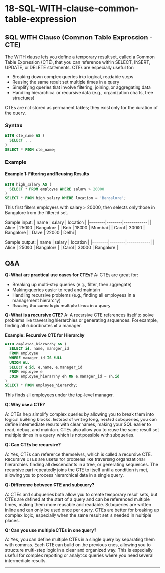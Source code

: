 # 18-SQL-WITH-clause-common-table-expression

## SQL WITH Clause (Common Table Expression - CTE)

The WITH clause lets you define a temporary result set, called a Common Table Expression (CTE), that you can reference within SELECT, INSERT, UPDATE, or DELETE statements. CTEs are especially useful for:
- Breaking down complex queries into logical, readable steps
- Reusing the same result set multiple times in a query
- Simplifying queries that involve filtering, joining, or aggregating data
- Handling hierarchical or recursive data (e.g., organization charts, tree structures)

CTEs are not stored as permanent tables; they exist only for the duration of the query.

### Syntax
```sql
WITH cte_name AS (
  SELECT ...
)
SELECT * FROM cte_name;
```

### Example

#### Example 1: Filtering and Reusing Results
```sql
WITH high_salary AS (
  SELECT * FROM employee WHERE salary > 20000
)
SELECT * FROM high_salary WHERE location = 'Bangalore';
```
This first filters employees with salary > 20000, then selects only those in Bangalore from the filtered set.

Sample input:
| name   | salary | location   |
|--------|--------|------------|
| Alice  | 25000  | Bangalore  |
| Bob    | 18000  | Mumbai     |
| Carol  | 30000  | Bangalore  |
| Dave   | 22000  | Delhi      |

Sample output:
| name   | salary | location   |
|--------|--------|------------|
| Alice  | 25000  | Bangalore  |
| Carol  | 30000  | Bangalore  |

## Q&A
**Q: What are practical use cases for CTEs?**
A: CTEs are great for:
- Breaking up multi-step queries (e.g., filter, then aggregate)
- Making queries easier to read and maintain
- Handling recursive problems (e.g., finding all employees in a management hierarchy)
- Reusing the same logic multiple times in a query

**Q: What is a recursive CTE?**
A: A recursive CTE references itself to solve problems like traversing hierarchies or generating sequences. For example, finding all subordinates of a manager.

**Example: Recursive CTE for Hierarchy**
```sql
WITH employee_hierarchy AS (
  SELECT id, name, manager_id
  FROM employee
  WHERE manager_id IS NULL
  UNION ALL
  SELECT e.id, e.name, e.manager_id
  FROM employee e
  JOIN employee_hierarchy eh ON e.manager_id = eh.id
)
SELECT * FROM employee_hierarchy;
```
This finds all employees under the top-level manager.

**Q: Why use a CTE?**

A: CTEs help simplify complex queries by allowing you to break them into logical building blocks. Instead of writing long, nested subqueries, you can define intermediate results with clear names, making your SQL easier to read, debug, and maintain. CTEs also allow you to reuse the same result set multiple times in a query, which is not possible with subqueries.

**Q: Can CTEs be recursive?**

A: Yes, CTEs can reference themselves, which is called a recursive CTE. Recursive CTEs are useful for problems like traversing organizational hierarchies, finding all descendants in a tree, or generating sequences. The recursive part repeatedly joins the CTE to itself until a condition is met, allowing you to process hierarchical data in a single query.

**Q: Difference between CTE and subquery?**

A: CTEs and subqueries both allow you to create temporary result sets, but CTEs are defined at the start of a query and can be referenced multiple times, making them more reusable and readable. Subqueries are written inline and can only be used once per query. CTEs are better for breaking up complex logic, especially when the same result set is needed in multiple places.

**Q: Can you use multiple CTEs in one query?**

A: Yes, you can define multiple CTEs in a single query by separating them with commas. Each CTE can build on the previous ones, allowing you to structure multi-step logic in a clear and organized way. This is especially useful for complex reporting or analytics queries where you need several intermediate results.

---
